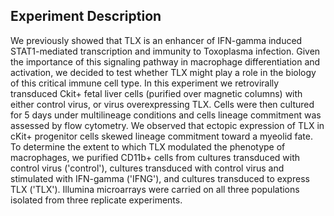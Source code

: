 ## Experiment Description
We previously showed that TLX is an enhancer of IFN-gamma induced STAT1-mediated transcription and immunity to Toxoplasma infection.  Given the importance of this signaling pathway in macrophage differentiation and activation, we decided to test whether TLX might play a role in the biology of this critical immune cell type.  In this experiment we retrovirally transduced Ckit+ fetal liver cells (purified over magnetic columns) with either control virus, or virus overexpressing TLX.  Cells were then cultured for 5 days under multilineage conditions and cells lineage commitment was assessed by flow cytometry.  We observed that ectopic expression of TLX in cKit+ progenitor cells skewed lineage commitment toward a myeolid fate.  To determine the extent to which TLX modulated the phenotype of macrophages, we purified CD11b+ cells from cultures transduced with control virus ('control'), cultures transduced with control virus and stimulated with IFN-gamma ('IFNG'), and cultures transduced to express TLX ('TLX').  Illumina microarrays were carried on all three populations isolated from three replicate experiments.
